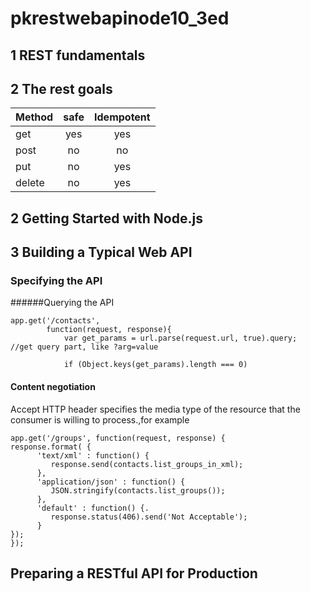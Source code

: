 # pkrestwebapinode10_3ed
## 1 REST fundamentals
## 2 The rest goals
| Method       | safe          | Idempotent |
| ------------- |:-------------:|:-----:|
| get      | yes |yes|
| post      | no     |   no |
| put | no      |    yes |
| delete | no      |    yes |


## 2 Getting Started with Node.js
## 3 Building a Typical Web API
### Specifying the API
######Querying the API
```
app.get('/contacts', 
		function(request, response){
			var get_params = url.parse(request.url, true).query;	//get query part, like ?arg=value
			
			if (Object.keys(get_params).length === 0)
```
#### Content negotiation
Accept HTTP header specifies the media type of the resource that the consumer is willing to process.,for example
```
app.get('/groups', function(request, response) { 
response.format( { 
      'text/xml' : function() { 
         response.send(contacts.list_groups_in_xml); 
      }, 
      'application/json' : function() { 
         JSON.stringify(contacts.list_groups()); 
      }, 
      'default' : function() {. 
         response.status(406).send('Not Acceptable'); 
      }    
}); 
}); 
```
## Preparing a RESTful API for Production
